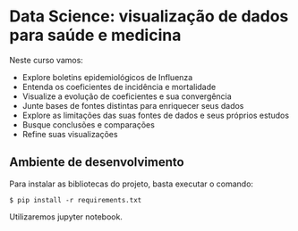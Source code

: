 # Data Science: visualização de dados para saúde e medicina

Neste curso vamos:

- Explore boletins epidemiológicos de Influenza
- Entenda os coeficientes de incidência e mortalidade
- Visualize a evolução de coeficientes e sua convergência
- Junte bases de fontes distintas para enriquecer seus dados
- Explore as limitações das suas fontes de dados e seus próprios estudos
- Busque conclusões e comparações
- Refine suas visualizações

## Ambiente de desenvolvimento

Para instalar as bibliotecas do projeto, basta executar o comando:

    $ pip install -r requirements.txt

Utilizaremos jupyter notebook. 